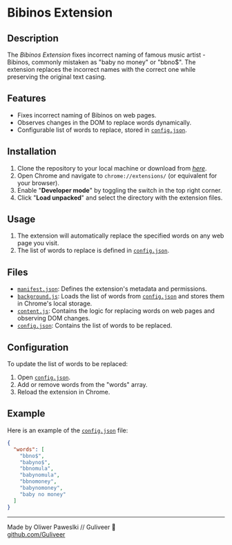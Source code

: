 # Bibinos Extension

## Description
The *Bibinos Extension* fixes incorrect naming of famous music artist - Bibinos, commonly mistaken as "baby no money" or "bbno$".
The extension replaces the incorrect names with the correct one while preserving the original text casing.

## Features
- Fixes incorrect naming of Bibinos on web pages.
- Observes changes in the DOM to replace words dynamically.
- Configurable list of words to replace, stored in [`config.json`](./config.json).

## Installation
1. Clone the repository to your local machine or download from [*here*](https://github.com/Guliveer/Bibinos/releases/latest/download/Bibinos.zip).
2. Open Chrome and navigate to `chrome://extensions/` (or equivalent for your browser).
3. Enable "**Developer mode**" by toggling the switch in the top right corner.
4. Click "**Load unpacked**" and select the directory with the extension files.

## Usage
1. The extension will automatically replace the specified words on any web page you visit.
2. The list of words to replace is defined in [`config.json`](./config.json).

## Files
- [`manifest.json`](./manifest.json): Defines the extension's metadata and permissions.
- [`background.js`](./background.js): Loads the list of words from [`config.json`](./config.json) and stores them in Chrome's local storage.
- [`content.js`](./content.js): Contains the logic for replacing words on web pages and observing DOM changes.
- [`config.json`](./config.json): Contains the list of words to be replaced.

## Configuration
To update the list of words to be replaced:
1. Open [`config.json`](./config.json).
2. Add or remove words from the "words" array.
3. Reload the extension in Chrome.

## Example
Here is an example of the [`config.json`](./config.json) file:
```json
{
  "words": [
    "bbno$",
    "babyno$",
    "bbnomula",
    "babynomula",
    "bbnomoney",
    "babynomoney",
    "baby no money"
  ]
}
```

---
Made by Oliwer Paweslki // Guliveer 🚀  
[github.com/Guliveer](https://github.com/Guliveer)
